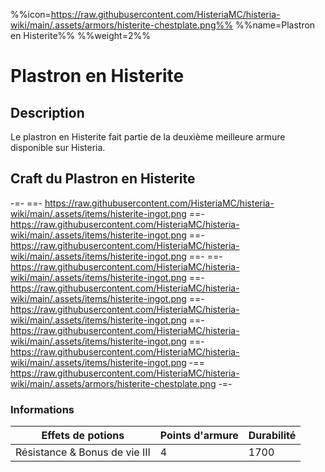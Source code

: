 %%icon=https://raw.githubusercontent.com/HisteriaMC/histeria-wiki/main/.assets/armors/histerite-chestplate.png%%
%%name=Plastron en Histerite%%
%%weight=2%%
# Plastron en Histerite

## Description
Le plastron en Histerite fait partie de la deuxième meilleure armure disponible sur Histeria.

## Craft du Plastron en Histerite
-=-
 ==- https://raw.githubusercontent.com/HisteriaMC/histeria-wiki/main/.assets/items/histerite-ingot.png
 ==- https://raw.githubusercontent.com/HisteriaMC/histeria-wiki/main/.assets/items/histerite-ingot.png
 ==- https://raw.githubusercontent.com/HisteriaMC/histeria-wiki/main/.assets/items/histerite-ingot.png
 ==- 
 ==- https://raw.githubusercontent.com/HisteriaMC/histeria-wiki/main/.assets/items/histerite-ingot.png
 ==- https://raw.githubusercontent.com/HisteriaMC/histeria-wiki/main/.assets/items/histerite-ingot.png
 ==- https://raw.githubusercontent.com/HisteriaMC/histeria-wiki/main/.assets/items/histerite-ingot.png
 ==- https://raw.githubusercontent.com/HisteriaMC/histeria-wiki/main/.assets/items/histerite-ingot.png
 ==- https://raw.githubusercontent.com/HisteriaMC/histeria-wiki/main/.assets/items/histerite-ingot.png
 -== https://raw.githubusercontent.com/HisteriaMC/histeria-wiki/main/.assets/armors/histerite-chestplate.png
-=-

### Informations
| Effets de potions | Points d'armure | Durabilité |
| ----------------- |-----------------|----------|
| Résistance & Bonus de vie III | 4 | 1700 |
